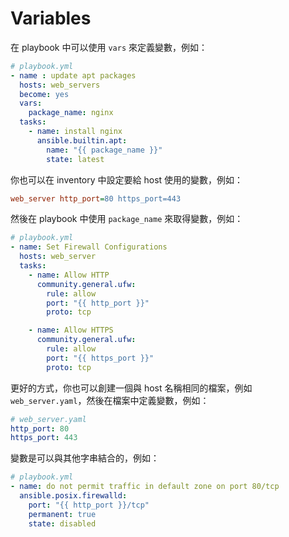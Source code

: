 # Variables

在 playbook 中可以使用 `vars` 來定義變數，例如：

```yaml
# playbook.yml
- name : update apt packages
  hosts: web_servers
  become: yes
  vars:
    package_name: nginx
  tasks:
    - name: install nginx
      ansible.builtin.apt:
        name: "{{ package_name }}"
        state: latest
```

你也可以在 inventory 中設定要給 host 使用的變數，例如：

```ini
web_server http_port=80 https_port=443
```

然後在 playbook 中使用 `package_name` 來取得變數，例如：

```yaml
# playbook.yml
- name: Set Firewall Configurations
  hosts: web_server
  tasks:
    - name: Allow HTTP
      community.general.ufw:
        rule: allow
        port: "{{ http_port }}"
        proto: tcp

    - name: Allow HTTPS
      community.general.ufw:
        rule: allow
        port: "{{ https_port }}"
        proto: tcp
```

更好的方式，你也可以創建一個與 host 名稱相同的檔案，例如 `web_server.yaml`，然後在檔案中定義變數，例如：

```yaml
# web_server.yaml
http_port: 80
https_port: 443
```

變數是可以與其他字串結合的，例如：

```yaml
# playbook.yml
- name: do not permit traffic in default zone on port 80/tcp
  ansible.posix.firewalld:
    port: "{{ http_port }}/tcp"
    permanent: true
    state: disabled
```
